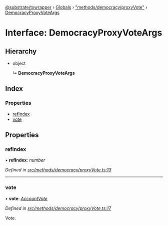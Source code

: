 [@substrate/txwrapper](../README.md) › [Globals](../globals.md) › ["methods/democracy/proxyVote"](../modules/_methods_democracy_proxyvote_.md) › [DemocracyProxyVoteArgs](_methods_democracy_proxyvote_.democracyproxyvoteargs.md)

# Interface: DemocracyProxyVoteArgs

## Hierarchy

* object

  ↳ **DemocracyProxyVoteArgs**

## Index

### Properties

* [refIndex](_methods_democracy_proxyvote_.democracyproxyvoteargs.md#refindex)
* [vote](_methods_democracy_proxyvote_.democracyproxyvoteargs.md#vote)

## Properties

###  refIndex

• **refIndex**: *number*

*Defined in [src/methods/democracy/proxyVote.ts:13](https://github.com/paritytech/txwrapper/blob/64624af/src/methods/democracy/proxyVote.ts#L13)*

___

###  vote

• **vote**: *[AccountVote](../modules/_methods_democracy_types_.md#accountvote)*

*Defined in [src/methods/democracy/proxyVote.ts:17](https://github.com/paritytech/txwrapper/blob/64624af/src/methods/democracy/proxyVote.ts#L17)*

Vote.
